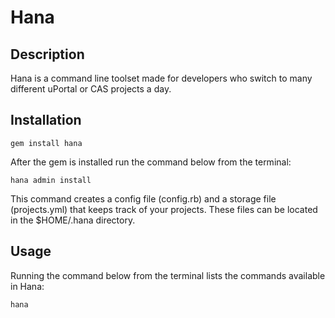 # Hana

## Description
Hana is a command line toolset made for developers who switch to many different uPortal or CAS projects a day.

## Installation
    gem install hana

After the gem is installed run the command below from the terminal:

    hana admin install

This command creates a config file (config.rb) and a storage file (projects.yml) that keeps track of your projects.  These files can be located in the $HOME/.hana directory.

## Usage
Running the command below from the terminal lists the commands available in Hana:

    hana